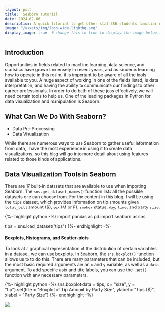 ```yaml
---
layout: post
title:  Seaborn Tutorial
date: 2024-02-06
description: A quick tutorial to get other stat 386 students familiar with using Seaborn  as a data visualization tool.    
image: "/assets/img/logo-wide-lightbg.svg"
display_image: true  # change this to true to display the image below the banner 
---
```


## Introduction

Opportunities in fields related to machine learning, data science, and statistics have grown immensely in recent years, and as students learning how to operate in this realm, it is important to be aware of all the tools available to you. A huge aspect of working in one of the fields listed, is data interpretation, and having the ability to communicate our findings to other career professionals. In order to do both of these jobs effectively, we will need certain tools to help us. One of the leading packages in Python for data visualization and manipulation is Seaborn.


## What Can We Do With Seaborn?

* Data Pre-Processing
* Data Visualization

While there are numerous ways to use Seaborn to gather useful information from data, I have the most experience in using it to create data visualizations, so this blog will go into more detail about using features related to those kinds of applications. 

## Data Visualization Tools in Seaborn

There are 17 built-in datasets that are available to use when importing Seaborn. The `sns.get_dataset_names()` function lists all the possible datasets one can choose from. For the content in this blog, I will be using the `tips` dataset, which provides information on tip amounts given `total_bill` amount ($), `sex` (M or F), `smoker` status, `day`, `time`, and party `size`. 

{%- highlight python -%}
import pandas as pd
import seaborn as sns

tips = sns.load_dataset("tips")
{%- endhighlight -%}

#### Boxplots, Histograms, and Scatter-plots

To look at a graphical representation of the distribution of certain variables in a dataset, we can use boxplots. In Seaborn, the `sns.boxplot()` function allows us to to do this. There are many parameters that can be included, but the most basic required arguments are an `x` and `y` variable, as well as a `data` argument. To add specific asix and title labels, you can use the `.set()` function with any necessary parameters. 

{%- highlight python -%}
sns.boxplot(data = tips, 
            x = "size", 
            y = "tip").set(title = "Boxplot of Tip Amount by Party Size", 
                            ylabel = "Tips ($)", 
                            xlabel = "Party Size")
{%- endhighlight -%}

<img src="/assests/img/seaborn_boxplot.png"/>